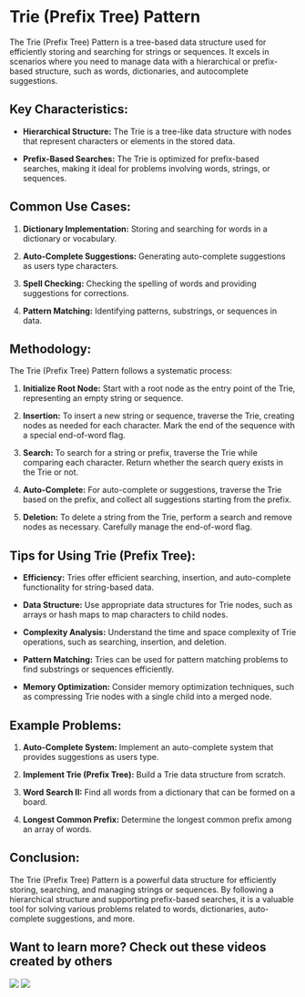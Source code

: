 # Trie (Prefix Tree) Pattern

The Trie (Prefix Tree) Pattern is a tree-based data structure used for efficiently storing and searching for strings or sequences. It excels in scenarios where you need to manage data with a hierarchical or prefix-based structure, such as words, dictionaries, and autocomplete suggestions.

## Key Characteristics:

- **Hierarchical Structure:** The Trie is a tree-like data structure with nodes that represent characters or elements in the stored data.

- **Prefix-Based Searches:** The Trie is optimized for prefix-based searches, making it ideal for problems involving words, strings, or sequences.

## Common Use Cases:

1. **Dictionary Implementation:** Storing and searching for words in a dictionary or vocabulary.

2. **Auto-Complete Suggestions:** Generating auto-complete suggestions as users type characters.

3. **Spell Checking:** Checking the spelling of words and providing suggestions for corrections.

4. **Pattern Matching:** Identifying patterns, substrings, or sequences in data.

## Methodology:

The Trie (Prefix Tree) Pattern follows a systematic process:

1. **Initialize Root Node:** Start with a root node as the entry point of the Trie, representing an empty string or sequence.

2. **Insertion:** To insert a new string or sequence, traverse the Trie, creating nodes as needed for each character. Mark the end of the sequence with a special end-of-word flag.

3. **Search:** To search for a string or prefix, traverse the Trie while comparing each character. Return whether the search query exists in the Trie or not.

4. **Auto-Complete:** For auto-complete or suggestions, traverse the Trie based on the prefix, and collect all suggestions starting from the prefix.

5. **Deletion:** To delete a string from the Trie, perform a search and remove nodes as necessary. Carefully manage the end-of-word flag.

## Tips for Using Trie (Prefix Tree):

- **Efficiency:** Tries offer efficient searching, insertion, and auto-complete functionality for string-based data.

- **Data Structure:** Use appropriate data structures for Trie nodes, such as arrays or hash maps to map characters to child nodes.

- **Complexity Analysis:** Understand the time and space complexity of Trie operations, such as searching, insertion, and deletion.

- **Pattern Matching:** Tries can be used for pattern matching problems to find substrings or sequences efficiently.

- **Memory Optimization:** Consider memory optimization techniques, such as compressing Trie nodes with a single child into a merged node.

## Example Problems:

1. **Auto-Complete System:** Implement an auto-complete system that provides suggestions as users type.

2. **Implement Trie (Prefix Tree):** Build a Trie data structure from scratch.

3. **Word Search II:** Find all words from a dictionary that can be formed on a board.

4. **Longest Common Prefix:** Determine the longest common prefix among an array of words.

## Conclusion:

The Trie (Prefix Tree) Pattern is a powerful data structure for efficiently storing, searching, and managing strings or sequences. By following a hierarchical structure and supporting prefix-based searches, it is a valuable tool for solving various problems related to words, dictionaries, auto-complete suggestions, and more.

## Want to learn more? Check out these videos created by others

[![](https://img.youtube.com/vi/-urNrIAQnNo/0.jpg)](https://www.youtube.com/watch?v=-urNrIAQnNo) [![](https://img.youtube.com/vi/3CbFFVHQrk4/0.jpg)](https://www.youtube.com/watch?v=3CbFFVHQrk4)
